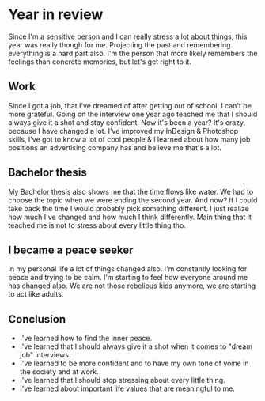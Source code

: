 # Year in review

Since I'm a sensitive person and I can really stress a lot about things, this year was really though for me. Projecting the past and remembering everything is a hard part also. I'm the person that more likely remembers the feelings than concrete memories, but let's get right to it.

## Work
Since I got a job, that I've dreamed of after getting out of school, I can't be more grateful. Going on the interview one year ago teached me that I should always give it a shot and stay confident. Now it's been a year? It's crazy, because I have changed a lot. I've improved my InDesign & Photoshop skills, I've got to know a lot of cool people & I learned about how many job positions an advertising company has and believe me that's a lot.

## Bachelor thesis
My Bachelor thesis also shows me that the time flows like water. We had to choose the topic when we were ending the second year. And now? If I could take back the time I would probably pick something different. I just realize how much I've changed and how much I think differently. Main thing that it teached me is not to stress about every little thing tho.

## I became a peace seeker
In my personal life a lot of things changed also. I'm constantly looking for peace and trying to be calm. I'm starting to feel how everyone around me has changed also. We are not those rebelious kids anymore, we are starting to act like adults.

## Conclusion
- I've learned how to find the inner peace.
- I've learned that I should always give it a shot when it comes to "dream job" interviews.
- I've learned to be more confident and to have my own tone of voine in the society and at work.
- I've learned that I should stop stressing about every little thing.
- I've learned about important life values that are meaningful to me.
